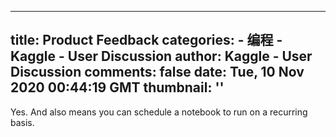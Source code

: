 
---
title: Product Feedback
categories: 
    - 编程
    - Kaggle - User Discussion
author: Kaggle - User Discussion
comments: false
date: Tue, 10 Nov 2020 00:44:19 GMT
thumbnail: ''
---

<div>   
<p>Yes. And also means you can schedule a notebook to run on a recurring basis. </p>  
</div>
            